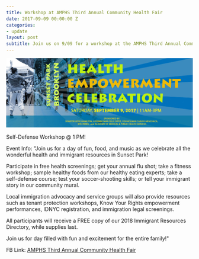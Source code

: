 ```yaml
---
title: Workshop at AMPHS Third Annual Community Health Fair
date: 2017-09-09 00:00:00 Z
categories:
- update
layout: post
subtitle: Join us on 9/09 for a workshop at the AMPHS Third Annual Community Health Fair!
---
```


![Pop Gym at AMPHS Third Annual Community Health Fair!](/assets/AMPHS.jpg)

Self-Defense Workshop @ 1 PM!

Event Info:
"Join us for a day of fun, food, and music as we celebrate all the wonderful health and immigrant resources in Sunset Park!

Participate in free health screenings; get your annual flu shot; take a fitness workshop; sample healthy foods from our healthy eating experts; take a self-defense course; test your soccer-shooting skills; or tell your immigrant story in our community mural.

Local immigration advocacy and service groups will also provide resources such as tenant protection workshops, Know Your Rights empowerment performances, IDNYC registration, and immigration legal screenings.

All participants will receive a FREE copy of our 2018 Immigrant Resources Directory, while supplies last.

Join us for day filled with fun and excitement for the entire family!"

FB Link: [AMPHS Third Annual Community Health Fair](https://www.facebook.com/events/1578526075531374/)


